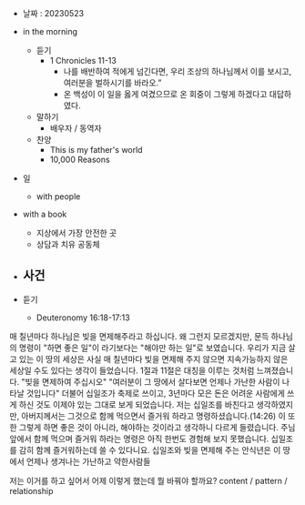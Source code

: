- 날짜 : 20230523
- in the morning
	- 듣기
		- 1 Chronicles 11-13
			- 나를 배반하여 적에게 넘긴다면, 우리 조상의 하나님께서 이를 보시고, 여러분을 벌하시기를 바라오.”
			- 온 백성이 이 일을 옳게 여겼으므로 온 회중이 그렇게 하겠다고 대답하였다. 
	- 말하기
		-  배우자 / 동역자 
	- 찬양
		- This is my father's world
		- 10,000 Reasons
- 일
	- with people
		
- with a book
	- 지상에서 가장 안전한 곳
	- 상담과 치유 공동체
- 사건
	- 
- 듣기
	- Deuteronomy  16:18-17:13

매 칠년마다 하나님은 빚을 면제해주라고 하십니다. 왜 그런지 모르겠지만, 문득 하나님의 명령이 "하면 좋은 일"이 라기보다는 "해야만 하는 일"로 보였습니다. 우리가 지금 살고 있는 이 땅의 세상은 사실 매 칠년마다 빚을 면제해 주지 않으면 지속가능하지 않은 세상일 수도 있다는 생각이 들었습니다.
1절과 11절은 대칭을 이루는 것처럼 느껴졌습니다. 
"빚을 면제하여 주십시오"
"여러분이 그 땅에서 살다보면 언제나 가난한 사람이 나타날 것입니다"
더불어 십일조가 축제로 쓰이고, 3년마다 모은 돈은 어려운 사람에게 쓰게 하신 것도 이제야 있는 그대로 보게 되었습니다.
저는 십일조를 바친다고 생각하였지만, 아버지께서는 그것으로 함께 먹으면서 즐거워 하라고 명령하셨습니다.(14:26)
이 또한 그렇게 하면 좋은 것이 아니라, 해야하는 것이라고 생각하니 다르게 들렸습니다. 주님 앞에서 함께 먹으며 즐거워 하라는 명령은 아직 한번도 경험해 보지 못했습니다. 십일조를 감히 함께 즐거워하는데 쓸 수 있다니요.
십일조와 빚을 면제해 주는 안식년은 이 땅에서 언제나 생겨나는 가난하고 약한사람들


저는 이거를 하고 싶어서 어제 이렇게 했는데 뭘 바꿔야 할까요?
content / pattern / relationship